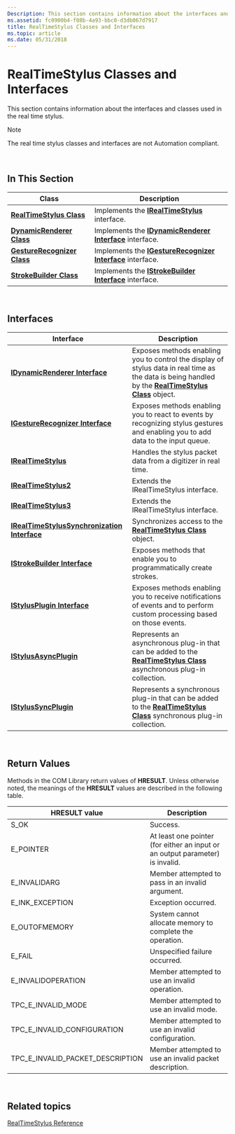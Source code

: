 ```yaml
---
Description: This section contains information about the interfaces and classes used in the real time stylus.
ms.assetid: fc0900b4-f08b-4a93-bbc0-d3db067d7917
title: RealTimeStylus Classes and Interfaces
ms.topic: article
ms.date: 05/31/2018
---
```


# RealTimeStylus Classes and Interfaces

This section contains information about the interfaces and classes used in the real time stylus.

> [!Note]  
> The real time stylus classes and interfaces are not Automation compliant.

 

## In This Section



| Class                                                      | Description                                                                                     |
|------------------------------------------------------------|-------------------------------------------------------------------------------------------------|
| [**RealTimeStylus Class**](realtimestylus-class.md)       | Implements the [**IRealTimeStylus**](/windows/desktop/api/RTSCom/nn-rtscom-irealtimestylus) interface.<br/>                 |
| [**DynamicRenderer Class**](/previous-versions/windows/desktop/legacy/ms701168(v=vs.85))     | Implements the [**IDynamicRenderer Interface**](/windows/desktop/api/RTSCom/nn-rtscom-idynamicrenderer) interface.<br/>     |
| [**GestureRecognizer Class**](gesturerecognizer-class.md) | Implements the [**IGestureRecognizer Interface**](/windows/desktop/api/RTSCom/nn-rtscom-igesturerecognizer) interface.<br/> |
| [**StrokeBuilder Class**](strokebuilder-class.md)         | Implements the [**IStrokeBuilder Interface**](/windows/desktop/api/RTSCom/nn-rtscom-istrokebuilder) interface.<br/>         |



 

## Interfaces



| Interface                                                                          | Description                                                                                                                                                                                 |
|------------------------------------------------------------------------------------|---------------------------------------------------------------------------------------------------------------------------------------------------------------------------------------------|
| [**IDynamicRenderer Interface**](/windows/desktop/api/RTSCom/nn-rtscom-idynamicrenderer)                             | Exposes methods enabling you to control the display of stylus data in real time as the data is being handled by the [**RealTimeStylus Class**](realtimestylus-class.md) object.<br/> |
| [**IGestureRecognizer Interface**](/windows/desktop/api/RTSCom/nn-rtscom-igesturerecognizer)                         | Exposes methods enabling you to react to events by recognizing stylus gestures and enabling you to add data to the input queue.<br/>                                                  |
| [**IRealTimeStylus**](/windows/desktop/api/RTSCom/nn-rtscom-irealtimestylus)                                         | Handles the stylus packet data from a digitizer in real time.<br/>                                                                                                                    |
| [**IRealTimeStylus2**](/windows/desktop/api/RTSCom/nn-rtscom-irealtimestylus2)                                       | Extends the IRealTimeStylus interface.<br/>                                                                                                                                           |
| [**IRealTimeStylus3**](/windows/desktop/api/rtscom/nn-rtscom-irealtimestylus3)                                       | Extends the IRealTimeStylus interface.<br/>                                                                                                                                           |
| [**IRealTimeStylusSynchronization Interface**](/windows/desktop/api/RTSCom/nn-rtscom-irealtimestylussynchronization) | Synchronizes access to the [**RealTimeStylus Class**](realtimestylus-class.md) object.<br/>                                                                                          |
| [**IStrokeBuilder Interface**](/windows/desktop/api/RTSCom/nn-rtscom-istrokebuilder)                                 | Exposes methods that enable you to programmatically create strokes.<br/>                                                                                                              |
| [**IStylusPlugin Interface**](/windows/desktop/api/RTSCom/nn-rtscom-istylusplugin)                                   | Exposes methods enabling you to receive notifications of events and to perform custom processing based on those events.<br/>                                                          |
| [**IStylusAsyncPlugin**](/windows/win32/api/rtscom/nn-rtscom-istylusasyncplugin)                                   | Represents an asynchronous plug-in that can be added to the [**RealTimeStylus Class**](realtimestylus-class.md) asynchronous plug-in collection.<br/>                                |
| [**IStylusSyncPlugin**](/windows/win32/api/rtscom/nn-rtscom-istylussyncplugin)                                     | Represents a synchronous plug-in that can be added to the [**RealTimeStylus Class**](realtimestylus-class.md) synchronous plug-in collection.<br/>                                   |



 

## Return Values

Methods in the COM Library return values of **HRESULT**. Unless otherwise noted, the meanings of the **HRESULT** values are described in the following table.



| HRESULT value                                   | Description                                                                              |
|-------------------------------------------------|------------------------------------------------------------------------------------------|
| S\_OK<br/>                                | Success.<br/>                                                                      |
| E\_POINTER<br/>                           | At least one pointer (for either an input or an output parameter) is invalid.<br/> |
| E\_INVALIDARG<br/>                        | Member attempted to pass in an invalid argument.<br/>                              |
| E\_INK\_EXCEPTION<br/>                    | Exception occurred.<br/>                                                           |
| E\_OUTOFMEMORY<br/>                       | System cannot allocate memory to complete the operation.<br/>                      |
| E\_FAIL<br/>                              | Unspecified failure occurred.<br/>                                                 |
| E\_INVALIDOPERATION<br/>                  | Member attempted to use an invalid operation.<br/>                                 |
| TPC\_E\_INVALID\_MODE<br/>                | Member attempted to use an invalid mode.<br/>                                      |
| TPC\_E\_INVALID\_CONFIGURATION<br/>       | Member attempted to use an invalid configuration.<br/>                             |
| TPC\_E\_INVALID\_PACKET\_DESCRIPTION<br/> | Member attempted to use an invalid packet description.<br/>                        |



 

## Related topics

<dl> <dt>

[RealTimeStylus Reference](realtimestylus-reference.md)
</dt> </dl>

 

 